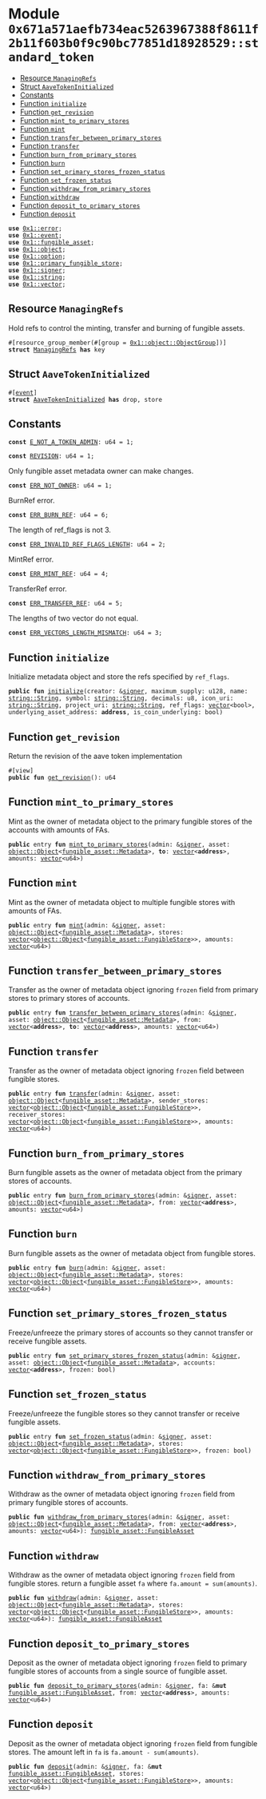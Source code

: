 
<a id="0x671a571aefb734eac5263967388f8611f2b11f603b0f9c90bc77851d18928529_standard_token"></a>

# Module `0x671a571aefb734eac5263967388f8611f2b11f603b0f9c90bc77851d18928529::standard_token`



-  [Resource `ManagingRefs`](#0x671a571aefb734eac5263967388f8611f2b11f603b0f9c90bc77851d18928529_standard_token_ManagingRefs)
-  [Struct `AaveTokenInitialized`](#0x671a571aefb734eac5263967388f8611f2b11f603b0f9c90bc77851d18928529_standard_token_AaveTokenInitialized)
-  [Constants](#@Constants_0)
-  [Function `initialize`](#0x671a571aefb734eac5263967388f8611f2b11f603b0f9c90bc77851d18928529_standard_token_initialize)
-  [Function `get_revision`](#0x671a571aefb734eac5263967388f8611f2b11f603b0f9c90bc77851d18928529_standard_token_get_revision)
-  [Function `mint_to_primary_stores`](#0x671a571aefb734eac5263967388f8611f2b11f603b0f9c90bc77851d18928529_standard_token_mint_to_primary_stores)
-  [Function `mint`](#0x671a571aefb734eac5263967388f8611f2b11f603b0f9c90bc77851d18928529_standard_token_mint)
-  [Function `transfer_between_primary_stores`](#0x671a571aefb734eac5263967388f8611f2b11f603b0f9c90bc77851d18928529_standard_token_transfer_between_primary_stores)
-  [Function `transfer`](#0x671a571aefb734eac5263967388f8611f2b11f603b0f9c90bc77851d18928529_standard_token_transfer)
-  [Function `burn_from_primary_stores`](#0x671a571aefb734eac5263967388f8611f2b11f603b0f9c90bc77851d18928529_standard_token_burn_from_primary_stores)
-  [Function `burn`](#0x671a571aefb734eac5263967388f8611f2b11f603b0f9c90bc77851d18928529_standard_token_burn)
-  [Function `set_primary_stores_frozen_status`](#0x671a571aefb734eac5263967388f8611f2b11f603b0f9c90bc77851d18928529_standard_token_set_primary_stores_frozen_status)
-  [Function `set_frozen_status`](#0x671a571aefb734eac5263967388f8611f2b11f603b0f9c90bc77851d18928529_standard_token_set_frozen_status)
-  [Function `withdraw_from_primary_stores`](#0x671a571aefb734eac5263967388f8611f2b11f603b0f9c90bc77851d18928529_standard_token_withdraw_from_primary_stores)
-  [Function `withdraw`](#0x671a571aefb734eac5263967388f8611f2b11f603b0f9c90bc77851d18928529_standard_token_withdraw)
-  [Function `deposit_to_primary_stores`](#0x671a571aefb734eac5263967388f8611f2b11f603b0f9c90bc77851d18928529_standard_token_deposit_to_primary_stores)
-  [Function `deposit`](#0x671a571aefb734eac5263967388f8611f2b11f603b0f9c90bc77851d18928529_standard_token_deposit)


<pre><code><b>use</b> <a href="">0x1::error</a>;
<b>use</b> <a href="">0x1::event</a>;
<b>use</b> <a href="">0x1::fungible_asset</a>;
<b>use</b> <a href="">0x1::object</a>;
<b>use</b> <a href="">0x1::option</a>;
<b>use</b> <a href="">0x1::primary_fungible_store</a>;
<b>use</b> <a href="">0x1::signer</a>;
<b>use</b> <a href="">0x1::string</a>;
<b>use</b> <a href="">0x1::vector</a>;
</code></pre>



<a id="0x671a571aefb734eac5263967388f8611f2b11f603b0f9c90bc77851d18928529_standard_token_ManagingRefs"></a>

## Resource `ManagingRefs`

Hold refs to control the minting, transfer and burning of fungible assets.


<pre><code>#[resource_group_member(#[group = <a href="_ObjectGroup">0x1::object::ObjectGroup</a>])]
<b>struct</b> <a href="standard_token.md#0x671a571aefb734eac5263967388f8611f2b11f603b0f9c90bc77851d18928529_standard_token_ManagingRefs">ManagingRefs</a> <b>has</b> key
</code></pre>



<a id="0x671a571aefb734eac5263967388f8611f2b11f603b0f9c90bc77851d18928529_standard_token_AaveTokenInitialized"></a>

## Struct `AaveTokenInitialized`



<pre><code>#[<a href="">event</a>]
<b>struct</b> <a href="standard_token.md#0x671a571aefb734eac5263967388f8611f2b11f603b0f9c90bc77851d18928529_standard_token_AaveTokenInitialized">AaveTokenInitialized</a> <b>has</b> drop, store
</code></pre>



<a id="@Constants_0"></a>

## Constants


<a id="0x671a571aefb734eac5263967388f8611f2b11f603b0f9c90bc77851d18928529_standard_token_E_NOT_A_TOKEN_ADMIN"></a>



<pre><code><b>const</b> <a href="standard_token.md#0x671a571aefb734eac5263967388f8611f2b11f603b0f9c90bc77851d18928529_standard_token_E_NOT_A_TOKEN_ADMIN">E_NOT_A_TOKEN_ADMIN</a>: u64 = 1;
</code></pre>



<a id="0x671a571aefb734eac5263967388f8611f2b11f603b0f9c90bc77851d18928529_standard_token_REVISION"></a>



<pre><code><b>const</b> <a href="standard_token.md#0x671a571aefb734eac5263967388f8611f2b11f603b0f9c90bc77851d18928529_standard_token_REVISION">REVISION</a>: u64 = 1;
</code></pre>



<a id="0x671a571aefb734eac5263967388f8611f2b11f603b0f9c90bc77851d18928529_standard_token_ERR_NOT_OWNER"></a>

Only fungible asset metadata owner can make changes.


<pre><code><b>const</b> <a href="standard_token.md#0x671a571aefb734eac5263967388f8611f2b11f603b0f9c90bc77851d18928529_standard_token_ERR_NOT_OWNER">ERR_NOT_OWNER</a>: u64 = 1;
</code></pre>



<a id="0x671a571aefb734eac5263967388f8611f2b11f603b0f9c90bc77851d18928529_standard_token_ERR_BURN_REF"></a>

BurnRef error.


<pre><code><b>const</b> <a href="standard_token.md#0x671a571aefb734eac5263967388f8611f2b11f603b0f9c90bc77851d18928529_standard_token_ERR_BURN_REF">ERR_BURN_REF</a>: u64 = 6;
</code></pre>



<a id="0x671a571aefb734eac5263967388f8611f2b11f603b0f9c90bc77851d18928529_standard_token_ERR_INVALID_REF_FLAGS_LENGTH"></a>

The length of ref_flags is not 3.


<pre><code><b>const</b> <a href="standard_token.md#0x671a571aefb734eac5263967388f8611f2b11f603b0f9c90bc77851d18928529_standard_token_ERR_INVALID_REF_FLAGS_LENGTH">ERR_INVALID_REF_FLAGS_LENGTH</a>: u64 = 2;
</code></pre>



<a id="0x671a571aefb734eac5263967388f8611f2b11f603b0f9c90bc77851d18928529_standard_token_ERR_MINT_REF"></a>

MintRef error.


<pre><code><b>const</b> <a href="standard_token.md#0x671a571aefb734eac5263967388f8611f2b11f603b0f9c90bc77851d18928529_standard_token_ERR_MINT_REF">ERR_MINT_REF</a>: u64 = 4;
</code></pre>



<a id="0x671a571aefb734eac5263967388f8611f2b11f603b0f9c90bc77851d18928529_standard_token_ERR_TRANSFER_REF"></a>

TransferRef error.


<pre><code><b>const</b> <a href="standard_token.md#0x671a571aefb734eac5263967388f8611f2b11f603b0f9c90bc77851d18928529_standard_token_ERR_TRANSFER_REF">ERR_TRANSFER_REF</a>: u64 = 5;
</code></pre>



<a id="0x671a571aefb734eac5263967388f8611f2b11f603b0f9c90bc77851d18928529_standard_token_ERR_VECTORS_LENGTH_MISMATCH"></a>

The lengths of two vector do not equal.


<pre><code><b>const</b> <a href="standard_token.md#0x671a571aefb734eac5263967388f8611f2b11f603b0f9c90bc77851d18928529_standard_token_ERR_VECTORS_LENGTH_MISMATCH">ERR_VECTORS_LENGTH_MISMATCH</a>: u64 = 3;
</code></pre>



<a id="0x671a571aefb734eac5263967388f8611f2b11f603b0f9c90bc77851d18928529_standard_token_initialize"></a>

## Function `initialize`

Initialize metadata object and store the refs specified by <code>ref_flags</code>.


<pre><code><b>public</b> <b>fun</b> <a href="standard_token.md#0x671a571aefb734eac5263967388f8611f2b11f603b0f9c90bc77851d18928529_standard_token_initialize">initialize</a>(creator: &<a href="">signer</a>, maximum_supply: u128, name: <a href="_String">string::String</a>, symbol: <a href="_String">string::String</a>, decimals: u8, icon_uri: <a href="_String">string::String</a>, project_uri: <a href="_String">string::String</a>, ref_flags: <a href="">vector</a>&lt;bool&gt;, underlying_asset_address: <b>address</b>, is_coin_underlying: bool)
</code></pre>



<a id="0x671a571aefb734eac5263967388f8611f2b11f603b0f9c90bc77851d18928529_standard_token_get_revision"></a>

## Function `get_revision`

Return the revision of the aave token implementation


<pre><code>#[view]
<b>public</b> <b>fun</b> <a href="standard_token.md#0x671a571aefb734eac5263967388f8611f2b11f603b0f9c90bc77851d18928529_standard_token_get_revision">get_revision</a>(): u64
</code></pre>



<a id="0x671a571aefb734eac5263967388f8611f2b11f603b0f9c90bc77851d18928529_standard_token_mint_to_primary_stores"></a>

## Function `mint_to_primary_stores`

Mint as the owner of metadata object to the primary fungible stores of the accounts with amounts of FAs.


<pre><code><b>public</b> entry <b>fun</b> <a href="standard_token.md#0x671a571aefb734eac5263967388f8611f2b11f603b0f9c90bc77851d18928529_standard_token_mint_to_primary_stores">mint_to_primary_stores</a>(admin: &<a href="">signer</a>, asset: <a href="_Object">object::Object</a>&lt;<a href="_Metadata">fungible_asset::Metadata</a>&gt;, <b>to</b>: <a href="">vector</a>&lt;<b>address</b>&gt;, amounts: <a href="">vector</a>&lt;u64&gt;)
</code></pre>



<a id="0x671a571aefb734eac5263967388f8611f2b11f603b0f9c90bc77851d18928529_standard_token_mint"></a>

## Function `mint`

Mint as the owner of metadata object to multiple fungible stores with amounts of FAs.


<pre><code><b>public</b> entry <b>fun</b> <a href="standard_token.md#0x671a571aefb734eac5263967388f8611f2b11f603b0f9c90bc77851d18928529_standard_token_mint">mint</a>(admin: &<a href="">signer</a>, asset: <a href="_Object">object::Object</a>&lt;<a href="_Metadata">fungible_asset::Metadata</a>&gt;, stores: <a href="">vector</a>&lt;<a href="_Object">object::Object</a>&lt;<a href="_FungibleStore">fungible_asset::FungibleStore</a>&gt;&gt;, amounts: <a href="">vector</a>&lt;u64&gt;)
</code></pre>



<a id="0x671a571aefb734eac5263967388f8611f2b11f603b0f9c90bc77851d18928529_standard_token_transfer_between_primary_stores"></a>

## Function `transfer_between_primary_stores`

Transfer as the owner of metadata object ignoring <code>frozen</code> field from primary stores to primary stores of
accounts.


<pre><code><b>public</b> entry <b>fun</b> <a href="standard_token.md#0x671a571aefb734eac5263967388f8611f2b11f603b0f9c90bc77851d18928529_standard_token_transfer_between_primary_stores">transfer_between_primary_stores</a>(admin: &<a href="">signer</a>, asset: <a href="_Object">object::Object</a>&lt;<a href="_Metadata">fungible_asset::Metadata</a>&gt;, from: <a href="">vector</a>&lt;<b>address</b>&gt;, <b>to</b>: <a href="">vector</a>&lt;<b>address</b>&gt;, amounts: <a href="">vector</a>&lt;u64&gt;)
</code></pre>



<a id="0x671a571aefb734eac5263967388f8611f2b11f603b0f9c90bc77851d18928529_standard_token_transfer"></a>

## Function `transfer`

Transfer as the owner of metadata object ignoring <code>frozen</code> field between fungible stores.


<pre><code><b>public</b> entry <b>fun</b> <a href="standard_token.md#0x671a571aefb734eac5263967388f8611f2b11f603b0f9c90bc77851d18928529_standard_token_transfer">transfer</a>(admin: &<a href="">signer</a>, asset: <a href="_Object">object::Object</a>&lt;<a href="_Metadata">fungible_asset::Metadata</a>&gt;, sender_stores: <a href="">vector</a>&lt;<a href="_Object">object::Object</a>&lt;<a href="_FungibleStore">fungible_asset::FungibleStore</a>&gt;&gt;, receiver_stores: <a href="">vector</a>&lt;<a href="_Object">object::Object</a>&lt;<a href="_FungibleStore">fungible_asset::FungibleStore</a>&gt;&gt;, amounts: <a href="">vector</a>&lt;u64&gt;)
</code></pre>



<a id="0x671a571aefb734eac5263967388f8611f2b11f603b0f9c90bc77851d18928529_standard_token_burn_from_primary_stores"></a>

## Function `burn_from_primary_stores`

Burn fungible assets as the owner of metadata object from the primary stores of accounts.


<pre><code><b>public</b> entry <b>fun</b> <a href="standard_token.md#0x671a571aefb734eac5263967388f8611f2b11f603b0f9c90bc77851d18928529_standard_token_burn_from_primary_stores">burn_from_primary_stores</a>(admin: &<a href="">signer</a>, asset: <a href="_Object">object::Object</a>&lt;<a href="_Metadata">fungible_asset::Metadata</a>&gt;, from: <a href="">vector</a>&lt;<b>address</b>&gt;, amounts: <a href="">vector</a>&lt;u64&gt;)
</code></pre>



<a id="0x671a571aefb734eac5263967388f8611f2b11f603b0f9c90bc77851d18928529_standard_token_burn"></a>

## Function `burn`

Burn fungible assets as the owner of metadata object from fungible stores.


<pre><code><b>public</b> entry <b>fun</b> <a href="standard_token.md#0x671a571aefb734eac5263967388f8611f2b11f603b0f9c90bc77851d18928529_standard_token_burn">burn</a>(admin: &<a href="">signer</a>, asset: <a href="_Object">object::Object</a>&lt;<a href="_Metadata">fungible_asset::Metadata</a>&gt;, stores: <a href="">vector</a>&lt;<a href="_Object">object::Object</a>&lt;<a href="_FungibleStore">fungible_asset::FungibleStore</a>&gt;&gt;, amounts: <a href="">vector</a>&lt;u64&gt;)
</code></pre>



<a id="0x671a571aefb734eac5263967388f8611f2b11f603b0f9c90bc77851d18928529_standard_token_set_primary_stores_frozen_status"></a>

## Function `set_primary_stores_frozen_status`

Freeze/unfreeze the primary stores of accounts so they cannot transfer or receive fungible assets.


<pre><code><b>public</b> entry <b>fun</b> <a href="standard_token.md#0x671a571aefb734eac5263967388f8611f2b11f603b0f9c90bc77851d18928529_standard_token_set_primary_stores_frozen_status">set_primary_stores_frozen_status</a>(admin: &<a href="">signer</a>, asset: <a href="_Object">object::Object</a>&lt;<a href="_Metadata">fungible_asset::Metadata</a>&gt;, accounts: <a href="">vector</a>&lt;<b>address</b>&gt;, frozen: bool)
</code></pre>



<a id="0x671a571aefb734eac5263967388f8611f2b11f603b0f9c90bc77851d18928529_standard_token_set_frozen_status"></a>

## Function `set_frozen_status`

Freeze/unfreeze the fungible stores so they cannot transfer or receive fungible assets.


<pre><code><b>public</b> entry <b>fun</b> <a href="standard_token.md#0x671a571aefb734eac5263967388f8611f2b11f603b0f9c90bc77851d18928529_standard_token_set_frozen_status">set_frozen_status</a>(admin: &<a href="">signer</a>, asset: <a href="_Object">object::Object</a>&lt;<a href="_Metadata">fungible_asset::Metadata</a>&gt;, stores: <a href="">vector</a>&lt;<a href="_Object">object::Object</a>&lt;<a href="_FungibleStore">fungible_asset::FungibleStore</a>&gt;&gt;, frozen: bool)
</code></pre>



<a id="0x671a571aefb734eac5263967388f8611f2b11f603b0f9c90bc77851d18928529_standard_token_withdraw_from_primary_stores"></a>

## Function `withdraw_from_primary_stores`

Withdraw as the owner of metadata object ignoring <code>frozen</code> field from primary fungible stores of accounts.


<pre><code><b>public</b> <b>fun</b> <a href="standard_token.md#0x671a571aefb734eac5263967388f8611f2b11f603b0f9c90bc77851d18928529_standard_token_withdraw_from_primary_stores">withdraw_from_primary_stores</a>(admin: &<a href="">signer</a>, asset: <a href="_Object">object::Object</a>&lt;<a href="_Metadata">fungible_asset::Metadata</a>&gt;, from: <a href="">vector</a>&lt;<b>address</b>&gt;, amounts: <a href="">vector</a>&lt;u64&gt;): <a href="_FungibleAsset">fungible_asset::FungibleAsset</a>
</code></pre>



<a id="0x671a571aefb734eac5263967388f8611f2b11f603b0f9c90bc77851d18928529_standard_token_withdraw"></a>

## Function `withdraw`

Withdraw as the owner of metadata object ignoring <code>frozen</code> field from fungible stores.
return a fungible asset <code>fa</code> where <code>fa.amount = sum(amounts)</code>.


<pre><code><b>public</b> <b>fun</b> <a href="standard_token.md#0x671a571aefb734eac5263967388f8611f2b11f603b0f9c90bc77851d18928529_standard_token_withdraw">withdraw</a>(admin: &<a href="">signer</a>, asset: <a href="_Object">object::Object</a>&lt;<a href="_Metadata">fungible_asset::Metadata</a>&gt;, stores: <a href="">vector</a>&lt;<a href="_Object">object::Object</a>&lt;<a href="_FungibleStore">fungible_asset::FungibleStore</a>&gt;&gt;, amounts: <a href="">vector</a>&lt;u64&gt;): <a href="_FungibleAsset">fungible_asset::FungibleAsset</a>
</code></pre>



<a id="0x671a571aefb734eac5263967388f8611f2b11f603b0f9c90bc77851d18928529_standard_token_deposit_to_primary_stores"></a>

## Function `deposit_to_primary_stores`

Deposit as the owner of metadata object ignoring <code>frozen</code> field to primary fungible stores of accounts from a
single source of fungible asset.


<pre><code><b>public</b> <b>fun</b> <a href="standard_token.md#0x671a571aefb734eac5263967388f8611f2b11f603b0f9c90bc77851d18928529_standard_token_deposit_to_primary_stores">deposit_to_primary_stores</a>(admin: &<a href="">signer</a>, fa: &<b>mut</b> <a href="_FungibleAsset">fungible_asset::FungibleAsset</a>, from: <a href="">vector</a>&lt;<b>address</b>&gt;, amounts: <a href="">vector</a>&lt;u64&gt;)
</code></pre>



<a id="0x671a571aefb734eac5263967388f8611f2b11f603b0f9c90bc77851d18928529_standard_token_deposit"></a>

## Function `deposit`

Deposit as the owner of metadata object ignoring <code>frozen</code> field from fungible stores. The amount left in <code>fa</code>
is <code>fa.amount - sum(amounts)</code>.


<pre><code><b>public</b> <b>fun</b> <a href="standard_token.md#0x671a571aefb734eac5263967388f8611f2b11f603b0f9c90bc77851d18928529_standard_token_deposit">deposit</a>(admin: &<a href="">signer</a>, fa: &<b>mut</b> <a href="_FungibleAsset">fungible_asset::FungibleAsset</a>, stores: <a href="">vector</a>&lt;<a href="_Object">object::Object</a>&lt;<a href="_FungibleStore">fungible_asset::FungibleStore</a>&gt;&gt;, amounts: <a href="">vector</a>&lt;u64&gt;)
</code></pre>
